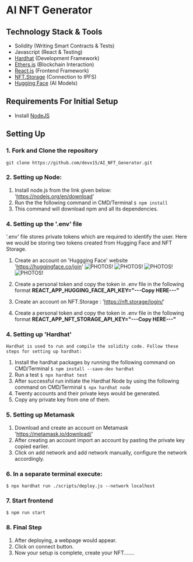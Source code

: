 # AI NFT Generator

## Technology Stack & Tools

- Solidity (Writing Smart Contracts & Tests)
- Javascript (React & Testing)
- [Hardhat](https://hardhat.org/) (Development Framework)
- [Ethers.js](https://docs.ethers.io/v5/) (Blockchain Interaction)
- [React.js](https://reactjs.org/) (Frontend Framework)
- [NFT.Storage](https://nft.storage/) (Connection to IPFS)
- [Hugging Face](https://huggingface.co/) (AI Models)

## Requirements For Initial Setup
- Install [NodeJS](https://nodejs.org/en/)

## Setting Up
### 1. Fork and Clone the repository 
 `git clone https://github.com/devx15/AI_NFT_Generator.git`

### 2. Setting up Node:
  1. Install node.js from the link given below:
  'https://nodejs.org/en/download'
  2. Run the the following command in CMD/Terminal
   `$ npm install`
  3. This command will download npm and all its dependencies.

### 4. Setting up the '.env' file
  '.env' file stores private tokens which are required to identify the user. Here we would be storing two tokens created from Hugging Face and NFT Storage. 
   1. Create an account on 'Huggging Face' website
      'https://huggingface.co/join'
      ![PHOTOS!](https://github.com/devx15/AI_NFT_Generator/blob/main/Photos/img1.png)
      ![PHOTOS!](https://github.com/devx15/AI_NFT_Generator/blob/main/Photos/img2.png)
      ![PHOTOS!](https://github.com/devx15/AI_NFT_Generator/blob/main/Photos/img3.png)
      ![PHOTOS!](https://github.com/devx15/AI_NFT_Generator/blob/main/Photos/img4.png)
   2. Create a personal token and copy the token in .env file in the following format 
           **REACT_APP_HUGGING_FACE_API_KEY="---Copy HERE---"**
          
   3. Create an account on NFT.Storage :
      'https://nft.storage/login/'
   4. Create a personal token and copy the token in .env file in the following format 
            **REACT_APP_NFT_STORAGE_API_KEY="---Copy HERE---"**


### 4. Setting up 'Hardhat'
    Hardhat is used to run and compile the solidity code. Follow these steps for setting up hardhat:
   1. Install the hardhat packages by running the following command on CMD/Terminal
   `$ npm install --save-dev hardhat`
   2. Run a test 
   `$ npx hardhat test`
   3. After successful run initiate the Hardhat Node by using the following command on CMD/Terminal
   `$ npx hardhat node`
   4. Twenty accounts and their private keys would be generated.
   5. Copy any private key from one of them.

### 5. Setting up Metamask
   1. Download and create an account on Metamask 
      'https://metamask.io/download/'
   2. After creating an account import an account by pasting the private key copied earlier.
   3. Click on add network and add network manually, configure the network accordingly.

### 6. In a separate terminal execute:
`$ npx hardhat run ./scripts/deploy.js --network localhost`

### 7. Start frontend
`$ npm run start`
### 8. Final Step
  1. After deploying, a webpage would appear.
  2. Click on connect button.
  3. Now your setup is complete, create your NFT.......

